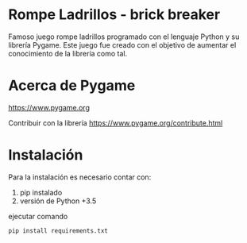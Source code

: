 # Rompe Ladrillos - brick breaker

Famoso juego rompe ladrillos programado con el lenguaje Python y su librería Pygame. 
Este juego fue creado con el objetivo de aumentar el conocimiento de la librería como tal.

# Acerca de Pygame

https://www.pygame.org

Contribuir con la librería  https://www.pygame.org/contribute.html

# Instalación

Para la instalación es necesario contar con:

1. pip instalado
2. versión de Python +3.5

ejecutar comando

```
pip install requirements.txt
```
 
 


